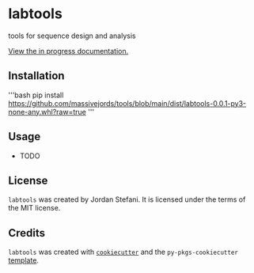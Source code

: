 # labtools

tools for sequence design and analysis

[View the in progress documentation.](https://massivejords.github.io/tools/docs/_build/html/index.html)

## Installation

'''bash 
pip install https://github.com/massivejords/tools/blob/main/dist/labtools-0.0.1-py3-none-any.whl?raw=true
'''


## Usage

- TODO

## License

`labtools` was created by Jordan Stefani. It is licensed under the terms of the MIT license.





## Credits

`labtools` was created with [`cookiecutter`](https://cookiecutter.readthedocs.io/en/latest/) and the `py-pkgs-cookiecutter` [template](https://github.com/py-pkgs/py-pkgs-cookiecutter).
